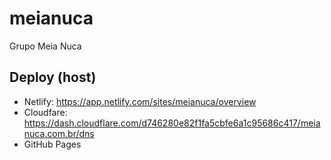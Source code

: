# meianuca
Grupo Meia Nuca

## Deploy (host)

- Netlify: https://app.netlify.com/sites/meianuca/overview
- Cloudfare: https://dash.cloudflare.com/d746280e82f1fa5cbfe6a1c95686c417/meianuca.com.br/dns
- GitHub Pages
